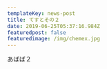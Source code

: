 ```yaml
---
templateKey: news-post
title: てすとその２
date: 2019-06-25T05:37:16.984Z
featuredpost: false
featuredimage: /img/chemex.jpg
---
```

あばば２
